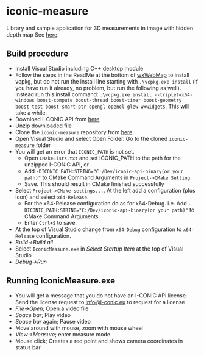 # iconic-measure
Library and sample application for 3D measurements in image with hidden depth map
See [here](https://drive.google.com/file/d/1WKryW56hkotbfvl1B7s-fkTOKb_MrOiO/view?usp=share_link).
## Build procedure
* Install Visual Studio including C++ desktop module
* Follow the steps in the ReadMe at the bottom of [wxWebMap](https://github.com/I-CONIC-Vision-AB/wxWebMap) to install vcpkg, but do not run the install line starting with ```.\vcpkg.exe install``` 
(if you have run it already, no problem, but run the following as well). Instead run this install command:
```.\vcpkg.exe install --triplet=x64-windows boost-compute boost-thread boost-timer boost-geometry boost-test boost-smart-ptr opengl opencl glew wxwidgets```. This will take a while. 
* Download I-CONIC API from [here](https://drive.google.com/file/d/1phWqDfITjaeuj5fQ7yT201WRIaH_maUk/view?usp=share_link)
* Unzip downloaded file
* Clone the ```iconic-measure``` repository from [here](https://github.com/I-CONIC-Vision-AB/iconic-measure)
* Open Visual Studio and select Open Folder. Go to the cloned ```iconic-measure``` folder
* You will get an error that ```ICONIC_PATH``` is not set. 
    * Open ```CMakeLists.txt``` and set ICONIC_PATH to the path for the unzipped I-CONIC API, or
    * Add ```-DICONIC_PATH:STRING="C:/Dev/iconic-api-binary(or your path)"``` to CMake Command Arguments in ```Project->CMake Setting```
    * Save. This should result in CMake finished successfully
* Select ```Project->CMake settings...```. At the left add a configuration (plus icon) and select ```x64-Release```. 
    * For the x64-Release configuration do as for x64-Debug. i.e. Add ```-DICONIC_PATH:STRING="C:/Dev/iconic-api-binary(or your path)"``` to CMake Command Arguments
    * Enter ```Ctrl+S``` to save. 
* At the top of Visual Studio change from ```x64-Debug``` configuration to ```x64-Release``` configuration.
* *Build->Build all*
* Select ```IconicMeasure.exe``` in *Select Startup Item* at the top of Visual Studio
* *Debug->Run*
## Running IconicMeasure.exe
* You will get a message that you do not have an I-CONIC API license. Send the license request to info@i-conic.eu to request for a license
* *File->Open*; Open a video file
* *Space bar*; Play video
* *Space bar* again; Pause video
* Move around with mouse, zoom with mouse wheel
* *View->Measure*; enter measure mode
* Mouse click; Creates a red point and shows camera coordinates in status bar 